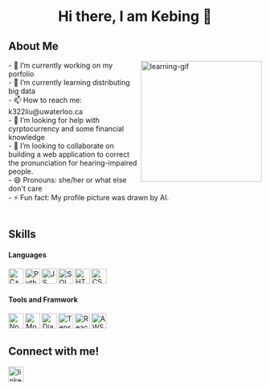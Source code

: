 <h1 align="center"> Hi there, I am Kebing 👋 </h1>
<h2 align="left" > About Me </h2>
<img align="right" alt="learning-gif" src="https://cdn.dribbble.com/users/24711/screenshots/1507479/learngit-teaser.gif" width="240px">
- 🔭 I’m currently working on my porfolio <br>
- 🌱 I’m currently learning distributing big data<br>
- 📫 How to reach me: k322liu@uwaterloo.ca <br>
- 🤔 I’m looking for help with cyrptocurrency and some financial knowledge <br>
- 👯 I’m looking to collaborate on building a web application to correct the pronunciation for hearing-impaired people. <br>
- 😄 Pronouns: she/her or what else don't care <br>
- ⚡ Fun fact: My profile picture was drawn by AI.

<br>
<br>
<h2 align="left" > Skills </h2>
<h4 align="left" > Languages </h3>
<img align="left" alt="C++" width="30px" src="https://cdn-icons-png.flaticon.com/512/6132/6132222.png" >
<img align="left" alt="Python" width="30px" src="https://cdn3.iconfinder.com/data/icons/logos-and-brands-adobe/512/267_Python-512.png" >
<img align="left" alt="JS" width="30px" src="https://cdn-icons-png.flaticon.com/512/919/919828.png" >
<img align="left" alt="SQL" width="30px" src="https://cdn-icons-png.flaticon.com/512/4299/4299956.png" >
<img align="left" alt="HTML" width="30px" src="https://cdn-icons-png.flaticon.com/512/919/919827.png" >
<img align="left" alt="CSS" width="30px" src="https://cdn-icons-png.flaticon.com/512/5968/5968242.png" >
<br>
<br>
<h4 align="left" > Tools and Framwork </h3>
<img align="left" alt="Node.js" width="30px" src="https://cdn.freebiesupply.com/logos/large/2x/nodejs-1-logo-png-transparent.png">
<img align="left" alt="MongoDB" width="30px" src="https://www.pngall.com/wp-content/uploads/13/Mongodb-PNG-Image-HD.png">
<img align="left" alt="Django" width="30px" src="https://cdn.iconscout.com/icon/free/png-256/django-2-282855.png">
<img align="left" alt="Tensorflow" width="30px" src="https://upload.wikimedia.org/wikipedia/commons/thumb/2/2d/Tensorflow_logo.svg/1915px-Tensorflow_logo.svg.png">
<img align="left" alt="React" width="30px" src="https://upload.wikimedia.org/wikipedia/commons/thumb/a/a7/React-icon.svg/2300px-React-icon.svg.png">
<img align="left" alt="AWS" width="30px" src="https://cdn.iconscout.com/icon/free/png-256/aws-1869025-1583149.png">

<br>
<br>
<h2 align="left" > Connect with me! </h2>
<a href="https://www.linkedin.com/in/kebing-liu-b1b05a211/">
  <img align="left" alt="linkedin" width="30px" src="https://cdn-icons-png.flaticon.com/512/174/174857.png">
</a>

<!--
**AEsir777/AEsir777** is a ✨ _special_ ✨ repository because its `README.md` (this file) appears on your GitHub profile.

Here are some ideas to get you started:

- 🔭 I’m currently working on ...
- 🌱 I’m currently learning ...
- 👯 I’m looking to collaborate on ...
- 🤔 I’m looking for help with ...
- 💬 Ask me about ...
- 📫 How to reach me: ...
- 😄 Pronouns: ...
- ⚡ Fun fact: ...
-->
